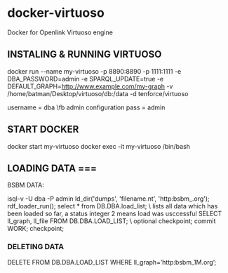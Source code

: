 # docker-virtuoso
Docker for Openlink Virtuoso engine

## INSTALING & RUNNING VIRTUOSO

docker run --name my-virtuoso -p 8890:8890 -p 1111:1111 -e DBA_PASSWORD=admin -e SPARQL_UPDATE=true -e DEFAULT_GRAPH=http://www.example.com/my-graph -v /home/batman/Desktop/virtuoso/db:/data -d tenforce/virtuoso

username = dba \\fb admin configuration
pass = admin

## START DOCKER
docker start my-virtuoso
docker exec -it my-virtuoso /bin/bash

## LOADING DATA ===
BSBM DATA:

isql-v -U dba -P admin
ld_dir('dumps', 'filename.nt', 'http:bsbm_<size>.org');
rdf_loader_run();
select * from DB.DBA.load_list; \\ lists all data which has been loaded so far, a status integer 2 means load was usccessful
SELECT ll_graph, ll_file FROM DB.DBA.LOAD_LIST; \\ optional
checkpoint;
commit WORK;
checkpoint;

### DELETING DATA
DELETE FROM DB.DBA.LOAD_LIST WHERE ll_graph=’http:bsbm_1M.org’;
